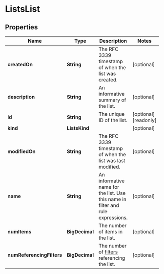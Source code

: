 

# ListsList


## Properties

| Name | Type | Description | Notes |
|------------ | ------------- | ------------- | -------------|
|**createdOn** | **String** | The RFC 3339 timestamp of when the list was created. |  [optional] |
|**description** | **String** | An informative summary of the list. |  [optional] |
|**id** | **String** | The unique ID of the list. |  [optional] [readonly] |
|**kind** | **ListsKind** |  |  [optional] |
|**modifiedOn** | **String** | The RFC 3339 timestamp of when the list was last modified. |  [optional] |
|**name** | **String** | An informative name for the list. Use this name in filter and rule expressions. |  [optional] |
|**numItems** | **BigDecimal** | The number of items in the list. |  [optional] |
|**numReferencingFilters** | **BigDecimal** | The number of [filters](/operations/filters-list-filters) referencing the list. |  [optional] |




